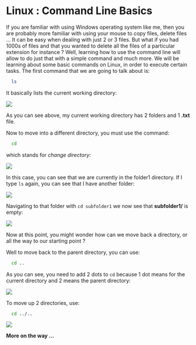 
# Linux : Command Line Basics

If you are familiar with using Windows operating system like me, then you are probably more familiar with using your mouse to copy files, delete files ... It can be easy when dealing with just 2 or 3 files. But what if you had 1000s of files and that you wanted to delete all the files of a particular extension for instance ? Well, learning how to use the command line will allow to do just that with a simple command and much more. We will be learning about some basic commands on Linux, in order to execute certain tasks.
The first command that we are going to talk about is:

```bash
  ls 
```

It basically lists the current working directory:

![](https://user-images.githubusercontent.com/55968528/129979403-e2a9d69e-d46e-4310-89ee-850fd7927f97.png)

As you can see above, my current working directory has 2 folders and 1 **.txt** file.

Now to move into a different directory, you must use the command:

```bash
  cd
```

which stands for *change directory*:

![](https://user-images.githubusercontent.com/55968528/129979419-3030b334-713c-41df-9b76-eae3557af38c.PNG)

In this case, you can see that we are currently in the folder1 directory. If I type `ls` again, you can see that I have another folder:

![](https://user-images.githubusercontent.com/55968528/129979444-82601580-ec4e-4d50-98c6-44514cc5353a.PNG)

Navigating to that folder with `cd subfolder1`  we now see that **subfolder1/** is empty:

![](https://user-images.githubusercontent.com/55968528/129979427-68c37431-4c27-4dba-a1a6-260be9787547.PNG)

Now at this point, you might wonder how can we move back a directory, or all the way to our starting point ?

Well to move back to the parent directory, you can use:

```bash
  cd ..
```

As you can see, you need to add 2 dots to `cd` because 1 dot means for the current directory and 2 means the parent directory:

![](https://user-images.githubusercontent.com/55968528/129979450-c74cba75-480a-4a01-8193-0d2448071a70.PNG)

To move up 2 directories, use:

```bash
  cd ../..
```

![](https://user-images.githubusercontent.com/55968528/129979462-6174f323-4ade-4a3d-b657-a40fceb16afd.PNG)

**More on the way ...**
